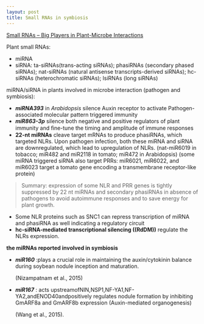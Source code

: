 ```yaml
---
layout: post
title: Small RNAs in symbiosis
---
```

[Small RNAs – Big Players in Plant-Microbe Interactions](https://www.sciencedirect.com/science/article/abs/pii/S1931312819303658)

Plant small RNAs:
  * miRNA
  * siRNA: ta-siRNAs(trans-acting siRNAs); phasiRNAs (secondary phased siRNAs); nat-siRNAs (natural antisense transcripts-derived siRNAs); hc-siRNAs (heterochromatic siRNAs); lsiRNAs (long siRNAs)
 
miRNA/siRNA in plants involved in microbe interaction (pathogen and symbiosis):
 * _**miRNA393**_ in _Arabidopsis_ silence Auxin receptor to activate Pathogen-associated molecular pattern triggered immunity
 * _**miR863-3p**_ silence both negative and positive regulators of plant immunity and ﬁne-tune the timing and amplitude of immune responses
 * **22-nt miRNAs** cleave target mRNAs to produce phasiRNAs, which targeted NLRs. Upon pathogen infection, both these miRNA and siRNA are downregulated, which lead to upregulation of NLRs.
  (nat-miR6019 in tobacco; miR482 and miR2118 in tomato; miR472 in Arabidopsis)
  (some miRNA triggered siRNA also target PRRs: miR6021, miR6022, and miR6023 target a tomato gene encoding a transmembrane receptor-like protein)
  > Summary: expression of some NLR and PRR genes is tightly suppressed by 22 nt miRNAs and secondary phasiRNAs in absence of pathogens to avoid autoimmune responses and to save energy for plant growth.
  * Some NLR proteins such as SNC1 can repress transcription of miRNA and phasiRNA as well indicating a regulatory circuit
  * **hc-siRNA-mediated transcriptional silencing ((RdDM))** regulate the NLRs expression. 
  

**the miRNAs reported involved in symbiosis**

* _**miR160**_ :plays a crucial role in maintaining the auxin/cytokinin balance during soybean nodule inception and maturation.

  (Nizampatnam et al., 2015)

* _**miR167**_ : acts upstreamofNIN,NSP1,NF-YA1,NF-YA2,andENOD40andpositively regulates nodule formation by inhibiting GmARF8a and GmARF8b expression (Auxin-mediated organogenesis)

  (Wang et al., 2015).


